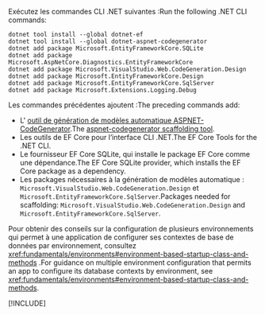 <span data-ttu-id="3f093-101">Exécutez les commandes CLI .NET suivantes :</span><span class="sxs-lookup"><span data-stu-id="3f093-101">Run the following .NET CLI commands:</span></span>

```dotnetcli
dotnet tool install --global dotnet-ef
dotnet tool install --global dotnet-aspnet-codegenerator
dotnet add package Microsoft.EntityFrameworkCore.SQLite
dotnet add package Microsoft.AspNetCore.Diagnostics.EntityFrameworkCore
dotnet add package Microsoft.VisualStudio.Web.CodeGeneration.Design
dotnet add package Microsoft.EntityFrameworkCore.Design
dotnet add package Microsoft.EntityFrameworkCore.SqlServer
dotnet add package Microsoft.Extensions.Logging.Debug
```

<span data-ttu-id="3f093-102">Les commandes précédentes ajoutent :</span><span class="sxs-lookup"><span data-stu-id="3f093-102">The preceding commands add:</span></span>

* <span data-ttu-id="3f093-103">L' [outil de génération de modèles automatique ASPNET-CodeGenerator](xref:fundamentals/tools/dotnet-aspnet-codegenerator).</span><span class="sxs-lookup"><span data-stu-id="3f093-103">The [aspnet-codegenerator scaffolding tool](xref:fundamentals/tools/dotnet-aspnet-codegenerator).</span></span>
* <span data-ttu-id="3f093-104">Les outils de EF Core pour l’interface CLI .NET.</span><span class="sxs-lookup"><span data-stu-id="3f093-104">The EF Core Tools for the .NET CLI.</span></span>
* <span data-ttu-id="3f093-105">Le fournisseur EF Core SQLite, qui installe le package EF Core comme une dépendance.</span><span class="sxs-lookup"><span data-stu-id="3f093-105">The EF Core SQLite provider, which installs the EF Core package as a dependency.</span></span>
* <span data-ttu-id="3f093-106">Les packages nécessaires à la génération de modèles automatique : `Microsoft.VisualStudio.Web.CodeGeneration.Design` et `Microsoft.EntityFrameworkCore.SqlServer`.</span><span class="sxs-lookup"><span data-stu-id="3f093-106">Packages needed for scaffolding: `Microsoft.VisualStudio.Web.CodeGeneration.Design` and `Microsoft.EntityFrameworkCore.SqlServer`.</span></span>

<span data-ttu-id="3f093-107">Pour obtenir des conseils sur la configuration de plusieurs environnements qui permet à une application de configurer ses contextes de base de données par environnement, consultez <xref:fundamentals/environments#environment-based-startup-class-and-methods> .</span><span class="sxs-lookup"><span data-stu-id="3f093-107">For guidance on multiple environment configuration that permits an app to configure its database contexts by environment, see <xref:fundamentals/environments#environment-based-startup-class-and-methods>.</span></span>

[!INCLUDE[](~/includes/scaffoldTFM-5.md)]
